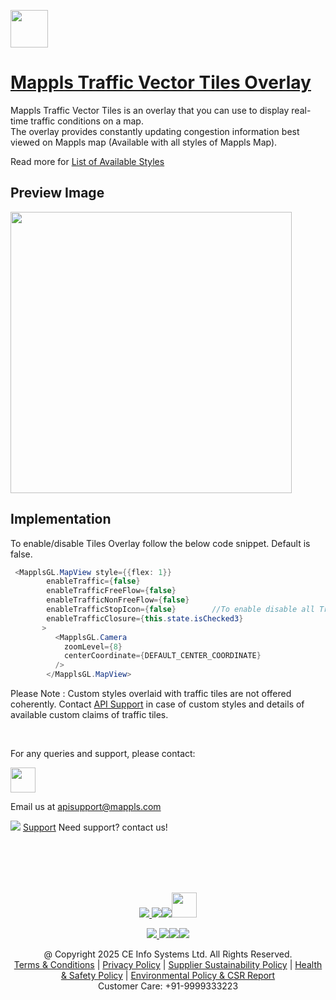 [<img src="https://about.mappls.com/images/mappls-b-logo.svg" height="60"/> </p>](https://www.mapmyindia.com/api)

# [Mappls Traffic Vector Tiles Overlay](#Mappls-Traffic-Vector-Tiles-Overlay)

Mappls Traffic Vector Tiles is an overlay that you can use to display real-time traffic conditions on a map.  
The overlay provides constantly updating congestion information best viewed on Mappls map (Available with all styles of Mappls Map). 

Read more for [List of Available Styles](./Set-Style.md)

## Preview Image

[<img src="https://about.mappls.com/api/api_doc_assets/traffic_overlay.jpeg" height="450"/> </p>](https://about.mappls.com/api/)



## Implementation
To enable/disable Tiles Overlay follow the below code snippet. Default is false.
```java
 <MapplsGL.MapView style={{flex: 1}}
        enableTraffic={false}
        enableTrafficFreeFlow={false}
        enableTrafficNonFreeFlow={false}
        enableTrafficStopIcon={false}        //To enable disable all Traffic
        enableTrafficClosure={this.state.isChecked3}
       >
          <MapplsGL.Camera
            zoomLevel={8}
            centerCoordinate={DEFAULT_CENTER_COORDINATE}
          />
        </MapplsGL.MapView> 
```


  
Please Note : Custom styles overlaid with traffic tiles are not offered coherently. 
Contact [API Support](apisupport@mappls.com) in case of custom styles and details of available custom claims of traffic tiles.

<br>

For any queries and support, please contact: 

[<img src="https://about.mappls.com/images/mappls-logo.svg" height="40"/> </p>](https://about.mappls.com/api/)
Email us at [apisupport@mappls.com](mailto:apisupport@mappls.com)


![](https://www.mapmyindia.com/api/img/icons/support.png)
[Support](https://about.mappls.com/contact/)
Need support? contact us!

<br></br>
<br></br>

[<p align="center"> <img src="https://www.mapmyindia.com/api/img/icons/stack-overflow.png"/> ](https://stackoverflow.com/questions/tagged/mappls-api)[![](https://www.mapmyindia.com/api/img/icons/blog.png)](https://about.mappls.com/blog/)[![](https://www.mapmyindia.com/api/img/icons/gethub.png)](https://github.com/Mappls-api)[<img src="https://mmi-api-team.s3.ap-south-1.amazonaws.com/API-Team/npm-logo.one-third%5B1%5D.png" height="40"/> </p>](https://www.npmjs.com/org/mapmyindia) 



[<p align="center"> <img src="https://www.mapmyindia.com/june-newsletter/icon4.png"/> ](https://www.facebook.com/Mapplsofficial)[![](https://www.mapmyindia.com/june-newsletter/icon2.png)](https://twitter.com/mappls)[![](https://www.mapmyindia.com/newsletter/2017/aug/llinkedin.png)](https://www.linkedin.com/company/mappls/)[![](https://www.mapmyindia.com/june-newsletter/icon3.png)](https://www.youtube.com/channel/UCAWvWsh-dZLLeUU7_J9HiOA)




<div align="center">@ Copyright 2025 CE Info Systems Ltd. All Rights Reserved.</div>

<div align="center"> <a href="https://about.mappls.com/api/terms-&-conditions">Terms & Conditions</a> | <a href="https://about.mappls.com/about/privacy-policy">Privacy Policy</a> | <a href="https://about.mappls.com/pdf/mapmyIndia-sustainability-policy-healt-labour-rules-supplir-sustainability.pdf">Supplier Sustainability Policy</a> | <a href="https://about.mappls.com/pdf/Health-Safety-Management.pdf">Health & Safety Policy</a> | <a href="https://about.mappls.com/pdf/Environment-Sustainability-Policy-CSR-Report.pdf">Environmental Policy & CSR Report</a>

<div align="center">Customer Care: +91-9999333223</div>

